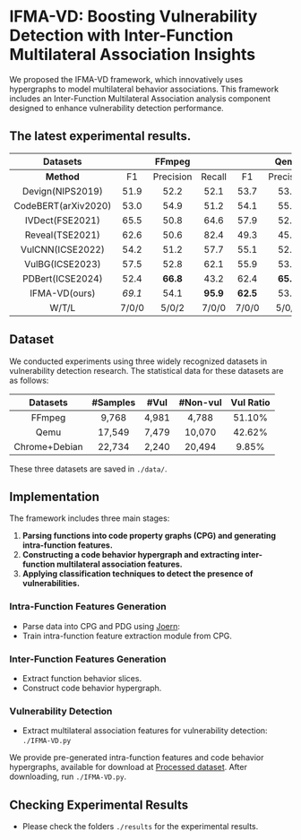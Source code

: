 # IFMA-VD: Boosting Vulnerability Detection with Inter-Function Multilateral Association Insights

We proposed the IFMA-VD framework, which innovatively uses hypergraphs to model multilateral behavior associations. This framework includes an Inter-Function Multilateral Association analysis component designed to enhance vulnerability detection performance.

## The latest experimental results.

|      Datasets       |           |  FFmpeg   |          |           |   Qemu    |          |           | Chrome+Debian |          |
|:-------------------:|:---------:|:---------:|:--------:|:---------:|:---------:|:--------:|:---------:|:-------------:|:--------:|
|     **Method**      |    F1     | Precision |  Recall  |    F1     | Precision |  Recall  |    F1     |   Precision   |  Recall  |
|  Devign(NIPS2019)   |   51.9    |   52.2    |   52.1   |   53.7    |   53.1    |   53.4   |   28.4    |     24.1      |   28.7   |
| CodeBERT(arXiv2020) |   53.0    |   54.9    |   51.2   |   54.1    |   55.2    |   52.3   |   25.4    |     23.7      |   27.4   |
|   IVDect(FSE2021)   |   65.5    |   50.8    |   64.6   |   57.9    |   52.5    |   64.6   |   38.8    |     38.1      |   39.5   |
|   Reveal(TSE2021)   |   62.6    |   50.6    |   82.4   |   49.3    |   45.2    |   54.0   |   26.3    |     24.4      |   28.6   |
|  VulCNN(ICSE2022)   |   54.2    |   51.2    |   57.7   |   55.1    |   52.3    |   58.2   |   31.5    |     22.8      |   51.0   |
|   VulBG(ICSE2023)   |   57.5    |   52.8    |   62.1   |   55.9    |   53.2    |   58.9   |   36.5    |     26.4      |   59.3   |
|  PDBert(ICSE2024)   |   52.4    | **66.8**  |   43.2   |   62.4    | **65.4**  |   59.8   |    47.9  |   **51.0**    |   45.4   |
|    IFMA-VD(ours)    |  _69.1_  |   54.1    | **95.9** | **62.5**  |   53.8    | **74.4** |   **50.8**    |     37.5      | **78.6** |
|        W/T/L        |   7/0/0   |   5/0/2   |  7/0/0   |   7/0/0   |   5/0/2   |  7/0/0   |   7/0/0  |     5/0/2     |  7/0/0   |


<!-- ![image](https://github.com/user-attachments/assets/4c27a639-6a87-4818-8beb-e303ff3a8552) -->

## Dataset

We conducted experiments using three widely recognized datasets in vulnerability detection research. The statistical data for these datasets are as follows:

|     Datasets     |  #Samples  |  #Vul   |  #Non-vul  |  Vul Ratio  |
|:----------------:|:----------:|:-------:|:----------:|:-----------:|
|      FFmpeg      |   9,768    |  4,981  |   4,788    |   51.10%    |
|       Qemu       |   17,549   |  7,479  |   10,070   |   42.62%    |
|  Chrome+Debian   |   22,734   |  2,240  |   20,494   |    9.85%    |

These three datasets are saved in `./data/`.

## Implementation

The framework includes three main stages:
1. **Parsing functions into code property graphs (CPG) and generating intra-function features.**
2. **Constructing a code behavior hypergraph and extracting inter-function multilateral association features.**
3. **Applying classification techniques to detect the presence of vulnerabilities.**

### Intra-Function Features Generation
- Parse data into CPG and PDG using [Joern](https://github.com/joernio/joern):
- Train intra-function feature extraction module from CPG.

### Inter-Function Features Generation
- Extract function behavior slices.
- Construct code behavior hypergraph.

### Vulnerability Detection
- Extract multilateral association features for vulnerability detection: `./IFMA-VD.py`

We provide pre-generated intra-function features and code behavior hypergraphs, available for download at [Processed dataset](https://drive.google.com/file/d/1e2QyEppFSOpOOWaXXFbTkIPYj3f4hDVK/view?usp=drive_link). After downloading, run `./IFMA-VD.py`.

## Checking Experimental Results

- Please check the folders `./results` for the experimental results.

